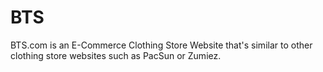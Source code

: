 # BTS
BTS.com is an E-Commerce Clothing Store Website that's similar to other clothing store websites such as PacSun or Zumiez.
